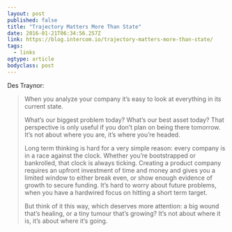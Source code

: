 ```yaml
---
layout: post 
published: false 
title: "Trajectory Matters More Than State" 
date: 2016-01-21T06:34:56.257Z 
link: https://blog.intercom.io/trajectory-matters-more-than-state/ 
tags:
  - links
ogtype: article 
bodyclass: post 
---
```


Des Traynor:

> When you analyze your company it’s easy to look at everything in its current state.
> 
> What’s our biggest problem today? What’s our best asset today? That perspective is only useful if you don’t plan on being there tomorrow. It’s not about where you are, it’s where you’re headed.
> 
> Long term thinking is hard for a very simple reason: every company is in a race against the clock. Whether you’re bootstrapped or bankrolled, that clock is always ticking. Creating a product company requires an upfront investment of time and money and gives you a limited window to either break even, or show enough evidence of growth to secure funding. It’s hard to worry about future problems, when you have a hardwired focus on hitting a short term target.
> 
> But think of it this way, which deserves more attention: a big wound that’s healing, or a tiny tumour that’s growing? It’s not about where it is, it’s about where it’s going.
